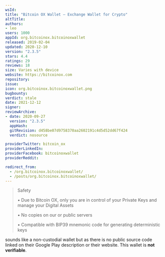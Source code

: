 ```yaml
---
wsId: 
title: "Bitcoin OX Wallet — Exchange Wallet for Crypto"
altTitle: 
authors:
- leo
users: 1000
appId: org.bitcoinox.bitcoinoxwallet
released: 2019-02-04
updated: 2020-12-10
version: "2.3.5"
stars: 4.4
ratings: 29
reviews: 18
size: Varies with device
website: https://bitcoinox.com
repository: 
issue: 
icon: org.bitcoinox.bitcoinoxwallet.png
bugbounty: 
verdict: stale
date: 2021-12-12
signer: 
reviewArchive:
- date: 2020-09-27
  version: "2.3.5"
  appHash: 
  gitRevision: d458be07d9758370aa2602191c4d5d52dd67f424
  verdict: nosource

providerTwitter: bitcoin_ox
providerLinkedIn: 
providerFacebook: bitcoinoxwallet
providerReddit: 

redirect_from:
  - /org.bitcoinox.bitcoinoxwallet/
  - /posts/org.bitcoinox.bitcoinoxwallet/
---
```



> Safety
> 
> • Due to Bitcoin OX, only you are in control of your Private Keys and manage
>   your Digital Assets
> 
> • No copies on our or public servers
> 
> • Compatible with BIP39 mnemonic code for generating deterministic keys

sounds like a non-custodial wallet but as there is no public source code linked
on their Google Play description or their website. This wallet is **not verifiable**.
